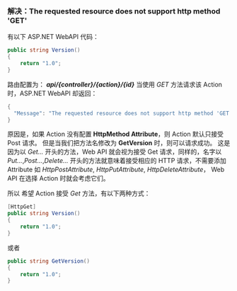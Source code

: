 ###  解决：The requested resource does not support http method 'GET'

有以下 ASP.NET WebAPI 代码：
``` csharp
public string Version()
{
    return "1.0";
}
```
路由配置为： ***api/{controller}/{action}/{id}***
当使用 *GET* 方法请求该 Action 时，ASP.NET WebAPI 却返回：
``` csharp
{
  "Message": "The requested resource does not support http method 'GET'."
}
```
原因是，如果 Action 没有配置 **HttpMethod Attribute**，则 Action 默认只接受 Post 请求。
但是当我们把方法名修改为 **GetVersion** 时，则可以请求成功。
这是因为以 *Get...* 开头的方法，Web API 就会视为接受 Get 请求，同样的，名字以 *Put...*,*Post...*,*Delete...* 开头的方法就意味着接受相应的 HTTP 请求，不需要添加 Attribute 如 *HttpPostAttribute*, *HttpPutAttribute*, *HttpDeleteAttribute*， Web API 在选择 Action 时就会考虑它们。

所以 希望 Action 接受 *Get* 方法，有以下两种方式：
```csharp
[HttpGet]
public string Version()
{
    return "1.0";
}
```
或者
```csharp
public string GetVersion()
{
    return "1.0";
}
```